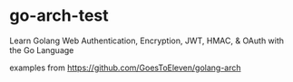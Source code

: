 # go-arch-test

Learn Golang Web Authentication, Encryption, JWT, HMAC, & OAuth with the Go Language

examples from https://github.com/GoesToEleven/golang-arch
